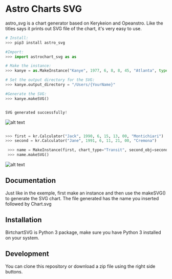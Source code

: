 # Astro Charts SVG

astro_svg is a chart generator based on Kerykeion and Opeanstro.
Like the titles says it prints out SVG file of the chart,
it's very easy to use.

```python
# Install:
>>> pip3 install astro_svg

#Import:
>>> import astrochart_svg as as

# Make the instance:
>>> kanye = as.MakeInstance("Kanye", 1977, 6, 8, 8, 45, "Atlanta", type="Natal")

# Set the output directory for the SVG:
>>> kanye.output_directory = "/Users/{YourName}"

#Generate the SVG:
>>> kanye.makeSVG()


SVG generated successfully!
```

![alt text](https://raw.githubusercontent.com/g-battaglia/birthchartSVG/master/birthchartSVG/template/sample.svg)

```python

>>> first = kr.Calculator("Jack", 1990, 6, 15, 13, 00, "Montichiari")
>>> second = kr.Calculator("Jane", 1991, 6, 11, 21, 00, "Cremona")

 >>> name = MakeInstance(first, chart_type="Transit", second_obj=second)
 >>> name.makeSVG()

```
![alt text](https://raw.githubusercontent.com/g-battaglia/astrochart_SVG/master/sample.svg)


## Documentation

Just like in the exemple, first make an instance and then use the makeSVG() to generate the SVG chart.
The file generated has the name you inserted followed by Chart.svg

## Installation

BirtchartSVG is Python 3 package, make sure you have Python 3 installed on your system.

## Development

You can clone this repository or download a zip file using the right side buttons.
